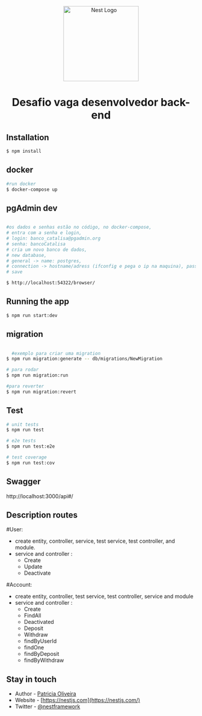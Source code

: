 <p align="center">
  <a href="https://www.catalisa.io/" target="blank"><img src="https://static.wixstatic.com/media/18218e_bb86cda9c93a447395a183ce7ed10290~mv2.png/v1/fill/w_319,h_77,al_c,q_85,usm_0.66_1.00_0.01,enc_auto/logo_catalisa_baixa.png" width="200" alt="Nest Logo" /></a>
</p>

<h1 align="center">Desafio vaga desenvolvedor back-end</h1>

## Installation

```bash
$ npm install
```
## docker

```bash
#run docker
$ docker-compose up
```

## pgAdmin dev

```bash

#os dados e senhas estão no código, no docker-compose, 
# entra com a senha e login, 
# login: banco_catalisa@pgadmin.org
# senha: bancoCatalisa
# cria um novo banco de dados,
# new database,
# general -> name: postgres,
# connection -> hostname/adress (ifconfig e pega o ip na maquina), password: root, 
# save

$ http://localhost:54322/browser/

```

## Running the app

```bash
$ npm run start:dev
```

## migration

```bash

  #exemplo para criar uma migration
$ npm run migration:generate -- db/migrations/NewMigration

# para rodar
$ npm run migration:run

#para reverter
$ npm run migration:revert
```
## Test

```bash
# unit tests
$ npm run test

# e2e tests
$ npm run test:e2e

# test coverage
$ npm run test:cov
```
## Swagger
  http://localhost:3000/api#/

## Description routes
  #User: 
  - create entity, controller, service, test service, test controller, and module.
  - service and controller : 
    * Create
    * Update
    * Deactivate

  #Account:
  - create entity, controller, test service, test controller, service and module
  - service and controller : 
    * Create
    * FindAll
    * Deactivated
    * Deposit
    * Withdraw
    * findByUserId
    * findOne
    * findByDeposit
    * findByWithdraw

## Stay in touch

- Author - [Patricia Oliveira](https://www.linkedin.com/in/patricia-silva-oliveira-/)
- Website - [https://nestjs.com](https://nestjs.com/)
- Twitter - [@nestframework](https://twitter.com/nestframework)

